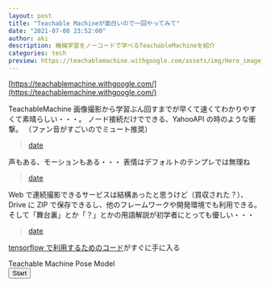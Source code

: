 ```yaml
---
layout: post
title: "Teachable Machineが面白いので一回やってみて"
date: "2021-07-08 23:52:00"
author: aki
description: 機械学習をノーコードで学べるTeachableMachineを紹介
categories: tech
preview: https://teachablemachine.withgoogle.com/assets/img/Hero_image_16x9.jpg
---
```


[https://teachablemachine.withgoogle.com/](https://teachablemachine.withgoogle.com/)

TeachableMachine 画像撮影から学習ぶん回すまでが早くて速くてわかりやすくて素晴らしい・・・。
ノード接続だけでできる、YahooAPI の時のような衝撃。
（ファン音がすごいのでミュート推奨）

<blockquote class="twitter-tweet" data-width="550" data-dnt="true"><p lang="ja" dir="ltr"></p><a href="https://twitter.com/o_ob/status/1413003115360448513">date</a></blockquote>

声もある、モーションもある・・・
表情はデフォルトのテンプレでは無理ね

<blockquote class="twitter-tweet" data-width="550" data-dnt="true"><p lang="ja" dir="ltr"></p><a href="https://twitter.com/o_ob/status/1413003142841593860">date</a></blockquote>

Web で連続撮影できるサービスは結構あったと思うけど（買収された？）、Drive に ZIP で保存できるし、他のフレームワークや開発環境でも利用できる。
そして「舞台裏」とか「？」とかの用語解説が初学者にとっても優しい・・・

<blockquote class="twitter-tweet" data-width="550" data-dnt="true"><p lang="ja" dir="ltr"></p><a href="https://twitter.com/o_ob/status/1413003147627302916
">date</a></blockquote>

[tensorflow で利用するためのコード](https://github.com/googlecreativelab/teachablemachine-community/blob/master/snippets/markdown/pose/tensorflowjs/javascript.md)がすぐに手に入る

<div>Teachable Machine Pose Model</div>
<button type="button" onclick="init()">Start</button>
<div><canvas id="canvas"></canvas></div>
<div id="label-container"></div>
<script src="https://cdn.jsdelivr.net/npm/@tensorflow/tfjs@1.3.1/dist/tf.min.js"></script>
<script src="https://cdn.jsdelivr.net/npm/@teachablemachine/pose@0.8/dist/teachablemachine-pose.min.js"></script>
<script type="text/javascript">
    // More API functions here:
    // https://github.com/googlecreativelab/teachablemachine-community/tree/master/libraries/pose

    // the link to your model provided by Teachable Machine export panel
    const URL = "{{URL}}";
    let model, webcam, ctx, labelContainer, maxPredictions;

    async function init() {
        const modelURL = URL + "model.json";
        const metadataURL = URL + "metadata.json";

        // load the model and metadata
        // Refer to tmImage.loadFromFiles() in the API to support files from a file picker
        // Note: the pose library adds a tmPose object to your window (window.tmPose)
        model = await tmPose.load(modelURL, metadataURL);
        maxPredictions = model.getTotalClasses();

        // Convenience function to setup a webcam
        const size = 200;
        const flip = true; // whether to flip the webcam
        webcam = new tmPose.Webcam(size, size, flip); // width, height, flip
        await webcam.setup(); // request access to the webcam
        await webcam.play();
        window.requestAnimationFrame(loop);

        // append/get elements to the DOM
        const canvas = document.getElementById("canvas");
        canvas.width = size; canvas.height = size;
        ctx = canvas.getContext("2d");
        labelContainer = document.getElementById("label-container");
        for (let i = 0; i < maxPredictions; i++) { // and class labels
            labelContainer.appendChild(document.createElement("div"));
        }
    }

    async function loop(timestamp) {
        webcam.update(); // update the webcam frame
        await predict();
        window.requestAnimationFrame(loop);
    }

    async function predict() {
        // Prediction #1: run input through posenet
        // estimatePose can take in an image, video or canvas html element
        const { pose, posenetOutput } = await model.estimatePose(webcam.canvas);
        // Prediction 2: run input through teachable machine classification model
        const prediction = await model.predict(posenetOutput);

        for (let i = 0; i < maxPredictions; i++) {
            const classPrediction =
                prediction[i].className + ": " + prediction[i].probability.toFixed(2);
            labelContainer.childNodes[i].innerHTML = classPrediction;
        }

        // finally draw the poses
        drawPose(pose);
    }

    function drawPose(pose) {
        if (webcam.canvas) {
            ctx.drawImage(webcam.canvas, 0, 0);
            // draw the keypoints and skeleton
            if (pose) {
                const minPartConfidence = 0.5;
                tmPose.drawKeypoints(pose.keypoints, minPartConfidence, ctx);
                tmPose.drawSkeleton(pose.keypoints, minPartConfidence, ctx);
            }
        }
    }

</script>
